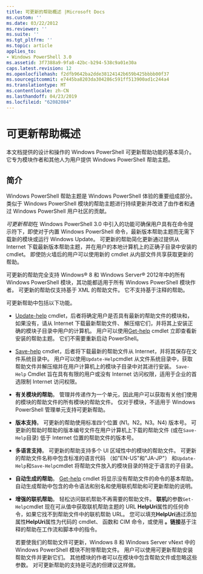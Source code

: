 ```yaml
---
title: 可更新的帮助概述 |Microsoft Docs
ms.custom: ''
ms.date: 03/22/2012
ms.reviewer: ''
ms.suite: ''
ms.tgt_pltfrm: ''
ms.topic: article
applies_to:
- Windows PowerShell 3.0
ms.assetid: 3f7388a9-9fa8-42bc-b294-538c9a01e30a
caps.latest.revision: 12
ms.openlocfilehash: f2dfb9642ba2dde38124142b659b425bbbb00f37
ms.sourcegitcommit: e7445ba8203da304286c591ff513900ad1c244a4
ms.translationtype: MT
ms.contentlocale: zh-CN
ms.lasthandoff: 04/23/2019
ms.locfileid: "62082084"
---
```

# <a name="updatable-help-overview"></a>可更新帮助概述

本文档提供的设计和操作的 Windows PowerShell 可更新帮助功能的基本简介。 它专为模块作者和其他人为用户提供 Windows PowerShell 帮助主题。

## <a name="introduction"></a>简介

Windows PowerShell 帮助主题是 Windows PowerShell 体验的重要组成部分。 类似于 Windows PowerShell 模块的帮助主题进行持续更新并改进了由作者和通过 Windows PowerShell 用户社区的贡献。

*可更新帮助*在 Windows PowerShell 3.0 中引入的功能可确保用户具有在命令提示符下，即使对于内置 Windows PowerShell 命令，最新版本帮助主题而无需下载新的模块或运行 Windows Update。 可更新的帮助简化更新通过提供从 Internet 下载最新版本帮助主题，并在用户的本地计算机上的正确子目录中安装的 cmdlet。 即使防火墙后的用户可以使用新的 cmdlet 从内部文件共享获取更新的帮助。

可更新的帮助完全支持 Windows® 8 和 Windows Server® 2012年中的所有 Windows PowerShell 模块，其功能都适用于所有 Windows PowerShell 模块作者。 可更新的帮助仅支持基于 XML 的帮助文件。 它不支持基于注释的帮助。

可更新帮助中包括以下功能。

- [Update-help](/powershell/module/Microsoft.PowerShell.Core/Update-Help) cmdlet，后者将确定用户是否具有最新的帮助文件的模块和，如果没有，请从 Internet 下载最新帮助文件、 解压缩它们，并将其上安装正确的模块子目录中用户的计算机。
  用户可以使用[Get-help](/powershell/module/Microsoft.PowerShell.Core/Get-Help) cmdlet 立即查看新安装的帮助主题。
  它们不需要重新启动 PowerShell。

- [Save-help](/powershell/module/Microsoft.PowerShell.Core/Save-Help) cmdlet，后者将下载最新的帮助文件从 Internet，并将其保存在文件系统目录中。 用户可以使用`Update-Help`cmdlet 从文件系统目录中，获取帮助文件并解压缩并在用户计算机上的模块子目录中对其进行安装。 `Save-Help` Cmdlet 旨在具有有限的用户或没有 Internet 访问权限，适用于企业的首选限制 Internet 访问权限。

- **有关模块的帮助**。 管理并传递作为一个单元，因此用户可以获取有关他们使用的模块的帮助文件的所有模块的帮助文件。 仅对于模块，不适用于 Windows PowerShell 管理单元支持可更新帮助。

- **版本支持**。 可更新的帮助使用标准四个位置 (N1。N2。N3。N4) 版本号。 可更新的帮助时帮助的版本编号文件在用户计算机上下载的帮助文件 (或在`Save-Help`目录) 低于 Internet 位置的帮助文件的版本号。

- **多语言支持**。 可更新的帮助支持多个 UI 区域性中的模块的帮助文件。 可更新的帮助文件名称中包含标准的语言代码 （如"EN-US"和"JA-JP"） 和`Update-Help`和`Save-Help`cmdlet 将帮助文件放入的模块目录的特定于语言的子目录。

- **自动生成的帮助**。 [Get-help](/powershell/module/Microsoft.PowerShell.Core/Get-Help) cmdlet 将显示没有帮助文件的命令的基本帮助。 自动生成帮助中包含的命令语法和别名和使用联机帮助和可更新帮助的说明。

- **增强的联机帮助**。 轻松访问联机帮助不再需要的帮助文件。 **联机**的参数`Get-Help`cmdlet 现在可从值中获取联机帮助主题的 URL **HelpUri**属性的任何命令，如果它找不到帮助文件中的联机帮助 URL。 您可以填充**HelpUri**通过添加属性**HelpUri**属性为代码的 cmdlet、 函数和 CIM 命令，或使用 **。链接**基于注释的帮助在工作流和脚本中的指令。

  若要使我们的帮助文件可更新，Windows 8 和 Windows Server vNext 中的 Windows PowerShell 模块不附带帮助文件。 用户可以使用可更新帮助安装帮助文件并更新它们。 其他模块的作者可以在模块中包含帮助文件或忽略这些参数。 对可更新帮助的支持是可选的但建议这样做。
